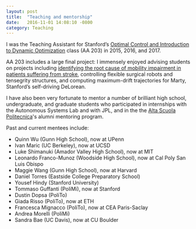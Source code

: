 ```yaml
---
layout: post
title:  "Teaching and mentorship"
date:   2016-11-01 14:08:10 -0800
category: Teaching
---
```


I was the Teaching Assistant for Stanford’s [Optimal Control and Introduction to Dynamic Optimization](http://explorecourses.stanford.edu/search?view=catalog&filter-coursestatus-Active=on&q=AA%20203:%20Introduction%20to%20Optimal%20Control%20and%20Dynamic%20Optimization&academicYear=20162017) class (AA 203) in 2015, 2016, and 2017.

AA 203 includes a large final project: I immensely enjoyed advising students on projects including [identifying the root cause of mobility impairment in patients suffering from stroke](https://doi.org/10.1101/139857), controlling flexible surgical robots and tensegrity structures, and computing maximum-drift trajectories for Marty, Stanford’s self-driving DeLorean.

I have also been very fortunate to mentor a number of brilliant high school, undergraduate, and graduate students who participated in internships with the Autonomous Systems Lab and with JPL, and in the the [Alta Scuola Politecnica](http://www.asp-poli.it/)'s alumni mentoring program.

Past and current mentees include:

* Quinn Wu (Gunn High School), now at UPenn 
* Ivan Maric (UC Berkeley), now at UCSD 
* Luke Shimanuki (Amador Valley High School), now at MIT 
* Leonardo Franco-Munoz (Woodside High School), now at Cal Poly San Luis Obispo
* Maggie Wang (Gunn High School), now at Harvard
* Daniel Torres (Eastside College Preparatory School)
* Yousef Hindy (Stanford University)
* Tommaso Guffanti (PoliMi), now at Stanford
* Dustin Dopsa (PoliTo)
* Giada Risso (PoliTo), now at ETH
* Francesca Mignacco (PoliTo), now at CEA Paris-Saclay
* Andrea Morelli (PoliMi)
* Sandra Bae (UC Davis), now at CU Boulder